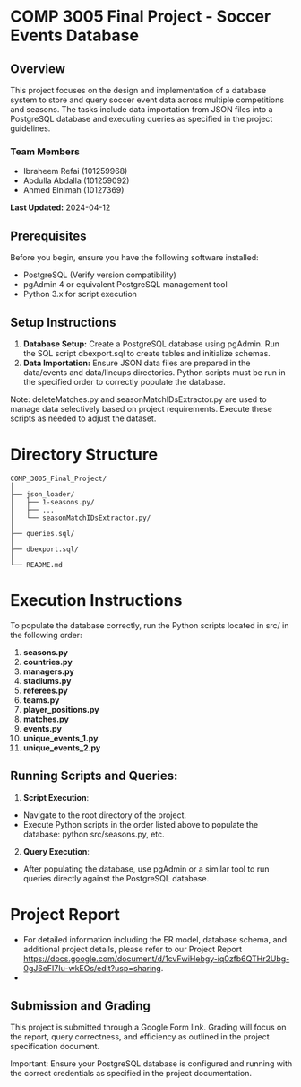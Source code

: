 # COMP 3005 Final Project - Soccer Events Database

## Overview
This project focuses on the design and implementation of a database system to store and query soccer event data across multiple competitions and seasons. The tasks include data importation from JSON files into a PostgreSQL database and executing queries as specified in the project guidelines.

### Team Members
- Ibraheem Refai (101259968)
- Abdulla Abdalla (101259092)
- Ahmed Elnimah (10127369)

**Last Updated:** 2024-04-12


## Prerequisites
Before you begin, ensure you have the following software installed:
- PostgreSQL (Verify version compatibility)
- pgAdmin 4 or equivalent PostgreSQL management tool
- Python 3.x for script execution

## Setup Instructions
1. **Database Setup:** Create a PostgreSQL database using pgAdmin.
Run the SQL script dbexport.sql to create tables and initialize schemas.
2. **Data Importation:** Ensure JSON data files are prepared in the data/events and data/lineups directories. Python scripts must be run in the specified order to correctly populate the database.

Note: deleteMatches.py and seasonMatchIDsExtractor.py are used to manage data selectively based on project requirements. Execute these scripts as needed to adjust the dataset.


# Directory Structure 
```
COMP_3005_Final_Project/
│
├── json_loader/
│   ├── 1-seasons.py/
│   ├── ...
│   └── seasonMatchIDsExtractor.py/
│
├── queries.sql/
│
├── dbexport.sql/
│
└── README.md

```

# Execution Instructions

To populate the database correctly, run the Python scripts located in src/ in the following order:

1. **seasons.py**
2. **countries.py**
3. **managers.py**
4. **stadiums.py**
5. **referees.py**
6. **teams.py**
7. **player_positions.py**
8. **matches.py**
9. **events.py**
10. **unique_events_1.py**
11. **unique_events_2.py**

## Running Scripts and Queries:  
1. **Script Execution**:
- Navigate to the root directory of the project.
- Execute Python scripts in the order listed above to populate the database: python src/seasons.py, etc.
2. **Query Execution**:
  - After populating the database, use pgAdmin or a similar tool to run queries directly against the PostgreSQL database.
# Project Report
- For detailed information including the ER model, database schema, and additional project details, please refer to our Project Report https://docs.google.com/document/d/1cvFwiHebgy-iq0zfb6QTHr2Ubg-0gJ6eFI7Iu-wkEOs/edit?usp=sharing.
- 
## Submission and Grading
This project is submitted through a Google Form link. Grading will focus on the report, query correctness, and efficiency as outlined in the project specification document.

Important: Ensure your PostgreSQL database is configured and running with the correct credentials as specified in the project documentation.


